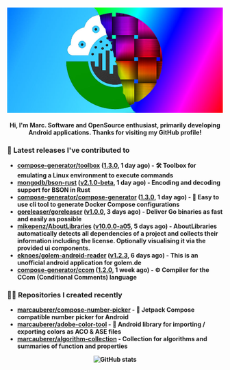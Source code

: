 <p align="center">
	<img src="https://raw.githubusercontent.com/marcauberer/marcauberer/master/images/frontpage-image.jpg">
	<br><br>
	<b>Hi, I'm Marc. Software and OpenSource enthusiast, primarily developing Android applications. Thanks for visiting my GitHub profile!
</p>

### 🚀 Latest releases I've contributed to


- [compose-generator/toolbox](https://github.com/compose-generator/toolbox) ([1.3.0](https://github.com/compose-generator/toolbox/releases/tag/1.3.0), 1 day ago) - 🛠️ Toolbox for emulating a Linux environment to execute commands
- [mongodb/bson-rust](https://github.com/mongodb/bson-rust) ([v2.1.0-beta](https://github.com/mongodb/bson-rust/releases/tag/v2.1.0-beta), 1 day ago) - Encoding and decoding support for BSON in Rust
- [compose-generator/compose-generator](https://github.com/compose-generator/compose-generator) ([1.3.0](https://github.com/compose-generator/compose-generator/releases/tag/1.3.0), 1 day ago) - 🐳 Easy to use cli tool to generate Docker Compose configurations
- [goreleaser/goreleaser](https://github.com/goreleaser/goreleaser) ([v1.0.0](https://github.com/goreleaser/goreleaser/releases/tag/v1.0.0), 3 days ago) - Deliver Go binaries as fast and easily as possible
- [mikepenz/AboutLibraries](https://github.com/mikepenz/AboutLibraries) ([v10.0.0-a05](https://github.com/mikepenz/AboutLibraries/releases/tag/v10.0.0-a05), 5 days ago) - AboutLibraries automatically detects all dependencies of a project and collects their information including the license. Optionally visualising it via the provided ui components.
- [eknoes/golem-android-reader](https://github.com/eknoes/golem-android-reader) ([v1.2.3](https://github.com/eknoes/golem-android-reader/releases/tag/v1.2.3), 6 days ago) - This is an unofficial android application for golem.de
- [compose-generator/ccom](https://github.com/compose-generator/ccom) ([1.2.0](https://github.com/compose-generator/ccom/releases/tag/1.2.0), 1 week ago) - ⚙️ Compiler for the CCom (Conditional Comments) language

### 👨‍💻 Repositories I created recently
- [marcauberer/compose-number-picker](https://github.com/marcauberer/compose-number-picker) - 🔢 Jetpack Compose compatible number picker for Android
- [marcauberer/adobe-color-tool](https://github.com/marcauberer/adobe-color-tool) - 🎨 Android library for importing / exporting colors as ACO &amp; ASE files
- [marcauberer/algorithm-collection](https://github.com/marcauberer/algorithm-collection) - Collection for algorithms and summaries of function and properties

<p align="center">
	<img src="https://github-readme-stats.vercel.app/api?username=marcauberer&show_icons=true&theme=dark" alt="GitHub stats">
</p>
